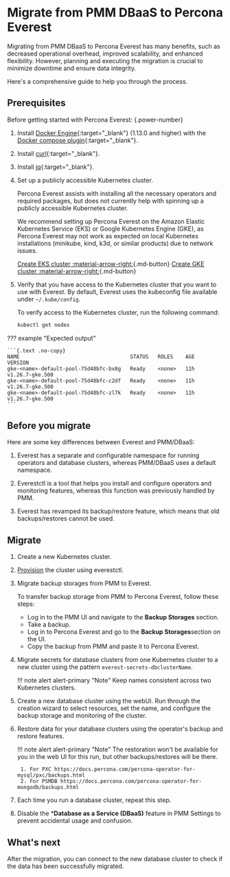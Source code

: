 # Migrate from PMM DBaaS to Percona Everest

Migrating from PMM DBaaS to Percona Everest has many benefits, such as decreased operational overhead, improved scalability, and enhanced flexibility. However, planning and executing the migration is crucial to minimize downtime and ensure data integrity. 

Here's a comprehensive guide to help you through the process.

## Prerequisites

Before getting started with Percona Everest:
{.power-number}

1. Install [Docker Engine](https://docs.docker.com/engine/install){:target="_blank"} (1.13.0 and higher) with the [Docker compose plugin](https://docs.docker.com/compose/install/){:target="_blank"}.

2. Install [curl](https://everything.curl.dev/get){:target="_blank"}.

3. Install [jq](https://jqlang.github.io/jq/){:target="_blank"}.

4. Set up a publicly accessible Kubernetes cluster. 

    Percona Everest assists with installing all the necessary operators and required packages, but does not currently help with spinning up a publicly accessible Kubernetes cluster.

    We recommend setting up Percona Everest on the Amazon Elastic Kubernetes Service (EKS) or Google Kubernetes Engine (GKE), as Percona Everest may not work as expected on local Kubernetes installations (minikube, kind, k3d, or similar products) due to network issues.

   
    [Create EKS cluster :material-arrow-right:](quickstart-guide/eks.md){.md-button}  [Create GKE cluster :material-arrow-right:](quickstart-guide/gke.md){.md-button}

5. Verify that you have access to the Kubernetes cluster that you want to use with Everest. By default, Everest uses the kubeconfig file available under `~/.kube/config`. 

    To verify access to the Kubernetes cluster, run the following command:
   
    ```sh 
    kubectl get nodes
    ```

??? example "Expected output"
    
    ```{.text .no-copy}
    NAME                                    STATUS   ROLES    AGE   VERSION
    gke-<name>-default-pool-75d48bfc-bx8g   Ready    <none>   11h   v1.26.7-gke.500
    gke-<name>-default-pool-75d48bfc-c2df   Ready    <none>   11h   v1.26.7-gke.500
    gke-<name>-default-pool-75d48bfc-zl7k   Ready    <none>   11h   v1.26.7-gke.500
    ```

## Before you migrate

Here are some key differences between Everest and PMM/DBaaS:

1. Everest has a separate and configurable namespace for running operators and database clusters, whereas PMM/DBaaS uses a default namespace.

2. Everestctl is a tool that helps you install and configure operators and monitoring features, whereas this function was previously handled by PMM.

3. Everest has revamped its backup/restore feature, which means that old backups/restores cannot be used.

## Migrate

1. Create a new Kubernetes cluster.
2. [Provision](use/db_provision.md) the cluster using everestctl.
3. Migrate backup storages from PMM to Everest.

    To transfer backup storage from PMM to Percona Everest, follow these steps:

    - Log in to the PMM UI and navigate to the **Backup Storages** section.
    - Take a backup.
    - Log in to Percona Everest and go to the **Backup Storages**section on the UI.
    - Copy the backup from PMM and paste it to Percona Everest.

4. Migrate secrets for database clusters from one Kubernetes cluster to a new cluster using the pattern `everest-secrets-dbclusterName`. 
   
    !!! note alert alert-primary "Note"
        Keep names consistent across two Kubernetes clusters.

5. Create a new database cluster using the webUI. Run through the creation wizard to select resources, set the name, and configure the backup storage and monitoring of the cluster.
6. Restore data for your database clusters using the operator's backup and restore features.

    !!! note alert alert-primary "Note"
        The restoration won't be available for you in the web UI for this run, but other backups/restores will be there.

        1. For PXC https://docs.percona.com/percona-operator-for-mysql/pxc/backups.html
        2. For PSMDB https://docs.percona.com/percona-operator-for-mongodb/backups.html

7.  Each time you run a database cluster, repeat this step.

8. Disable the ***Database as a Service (DBaaS)** feature in PMM Settings to prevent accidental usage and confusion.


## What's next

After the migration, you can connect to the new database cluster to check if the data has been successfully migrated.



